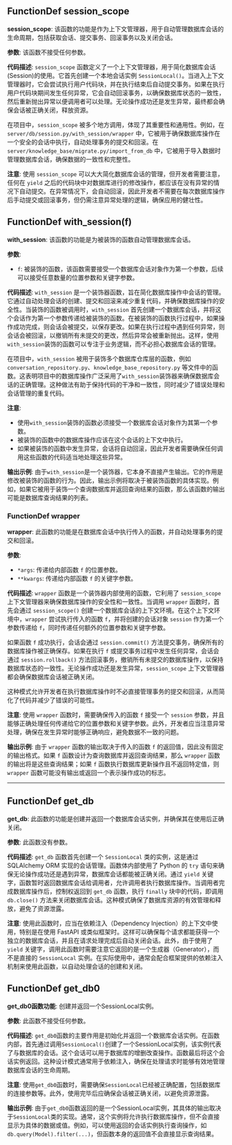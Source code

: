## FunctionDef session_scope
**session_scope**: 该函数的功能是作为上下文管理器，用于自动管理数据库会话的生命周期，包括获取会话、提交事务、回滚事务以及关闭会话。

**参数**: 该函数不接受任何参数。

**代码描述**: `session_scope` 函数定义了一个上下文管理器，用于简化数据库会话(Session)的使用。它首先创建一个本地会话实例 `SessionLocal()`。当进入上下文管理器时，它会尝试执行用户代码块，并在执行结束后自动提交事务。如果在执行用户代码块期间发生任何异常，它会自动回滚事务，以确保数据库状态的一致性，然后重新抛出异常以便调用者可以处理。无论操作成功还是发生异常，最终都会确保会话被正确关闭，释放资源。

在项目中，`session_scope` 被多个地方调用，体现了其重要性和通用性。例如，在 `server/db/session.py/with_session/wrapper` 中，它被用于确保数据库操作在一个安全的会话中执行，自动处理事务的提交和回滚。在 `server/knowledge_base/migrate.py/import_from_db` 中，它被用于导入数据时管理数据库会话，确保数据的一致性和完整性。

**注意**: 使用 `session_scope` 可以大大简化数据库会话的管理，但开发者需要注意，任何在 `yield` 之后的代码块中对数据库进行的修改操作，都应该在没有异常的情况下自动提交。在异常情况下，会自动回滚，因此开发者不需要在每次数据库操作后手动提交或回滚事务，但仍需注意异常处理的逻辑，确保应用的健壮性。
## FunctionDef with_session(f)
**with_session**: 该函数的功能是为被装饰的函数自动管理数据库会话。

**参数**:
- `f`: 被装饰的函数，该函数需要接受一个数据库会话对象作为第一个参数，后续可以接受任意数量的位置参数和关键字参数。

**代码描述**:
`with_session` 是一个装饰器函数，旨在简化数据库操作中会话的管理。它通过自动处理会话的创建、提交和回滚来减少重复代码，并确保数据库操作的安全性。当装饰的函数被调用时，`with_session` 首先创建一个数据库会话，并将这个会话作为第一个参数传递给被装饰的函数。在被装饰的函数执行过程中，如果操作成功完成，则会话会被提交，以保存更改。如果在执行过程中遇到任何异常，则会话会被回滚，以撤销所有未提交的更改，然后异常会被重新抛出。这样，使用`with_session`装饰的函数可以专注于业务逻辑，而不必担心数据库会话的管理。

在项目中，`with_session` 被用于装饰多个数据库仓库层的函数，例如 `conversation_repository.py`、`knowledge_base_repository.py` 等文件中的函数。这表明项目中的数据库操作广泛采用了`with_session`装饰器来确保数据库会话的正确管理。这种做法有助于保持代码的干净和一致性，同时减少了错误处理和会话管理的重复代码。

**注意**:
- 使用`with_session`装饰的函数必须接受一个数据库会话对象作为其第一个参数。
- 被装饰的函数中的数据库操作应该在这个会话的上下文中执行。
- 如果被装饰的函数中发生异常，会话将自动回滚，因此开发者需要确保任何调用这些函数的代码适当地处理这些异常。

**输出示例**:
由于`with_session`是一个装饰器，它本身不直接产生输出。它的作用是修改被装饰的函数的行为。因此，输出示例将取决于被装饰函数的具体实现。例如，如果它被用于装饰一个查询数据库并返回查询结果的函数，那么该函数的输出可能是数据库查询结果的列表。
### FunctionDef wrapper
**wrapper**: 此函数的功能是在数据库会话中执行传入的函数，并自动处理事务的提交和回滚。

**参数**:
- `*args`: 传递给内部函数 `f` 的位置参数。
- `**kwargs`: 传递给内部函数 `f` 的关键字参数。

**代码描述**: `wrapper` 函数是一个装饰器内部使用的函数，它利用了 `session_scope` 上下文管理器来确保数据库操作的安全性和一致性。当调用 `wrapper` 函数时，首先会通过 `session_scope()` 创建一个数据库会话的上下文环境。在这个上下文环境中，`wrapper` 尝试执行传入的函数 `f`，并将创建的会话对象 `session` 作为第一个参数传递给 `f`，同时传递任何额外的位置参数和关键字参数。

如果函数 `f` 成功执行，会话会通过 `session.commit()` 方法提交事务，确保所有的数据库操作被正确保存。如果在执行 `f` 或提交事务过程中发生任何异常，会话会通过 `session.rollback()` 方法回滚事务，撤销所有未提交的数据库操作，以保持数据库状态的一致性。无论操作成功还是发生异常，`session_scope` 上下文管理器都会确保数据库会话被正确关闭。

这种模式允许开发者在执行数据库操作时不必直接管理事务的提交和回滚，从而简化了代码并减少了错误的可能性。

**注意**: 使用 `wrapper` 函数时，需要确保传入的函数 `f` 接受一个 `session` 参数，并且能够正确处理任何传递给它的位置参数和关键字参数。此外，开发者应当注意异常处理，确保在发生异常时能够正确响应，避免数据不一致的问题。

**输出示例**: 由于 `wrapper` 函数的输出取决于传入的函数 `f` 的返回值，因此没有固定的输出格式。如果 `f` 函数设计为查询数据库并返回查询结果，那么 `wrapper` 函数的输出将是这些查询结果；如果 `f` 函数执行数据库更新操作且不返回特定值，则 `wrapper` 函数可能没有输出或返回一个表示操作成功的标志。
***
## FunctionDef get_db
**get_db**: 此函数的功能是创建并返回一个数据库会话实例，并确保其在使用后正确关闭。

**参数**: 此函数没有参数。

**代码描述**: `get_db` 函数首先创建一个 `SessionLocal` 类的实例，这是通过 SQLAlchemy ORM 实现的会话管理。函数体内部使用了 Python 的 `try` 语句来确保无论操作成功还是遇到异常，数据库会话都能被正确关闭。通过 `yield` 关键字，函数暂时返回数据库会话给调用者，允许调用者执行数据库操作。当调用者完成数据库操作后，控制权返回到 `get_db` 函数，执行 `finally` 块中的代码，即调用 `db.close()` 方法来关闭数据库会话。这种模式确保了数据库资源的有效管理和释放，避免了资源泄露。

**注意**: 使用此函数时，应当在依赖注入（Dependency Injection）的上下文中使用，特别是在使用 FastAPI 或类似框架时。这样可以确保每个请求都能获得一个独立的数据库会话，并且在请求处理完成后自动关闭会话。此外，由于使用了 `yield` 关键字，调用此函数时需要注意它返回的是一个生成器（Generator），而不是直接的 `SessionLocal` 实例。在实际使用中，通常会配合框架提供的依赖注入机制来使用此函数，以自动处理会话的创建和关闭。
## FunctionDef get_db0
**get_db0函数功能**: 创建并返回一个SessionLocal实例。

**参数**: 此函数不接受任何参数。

**代码描述**: `get_db0`函数的主要作用是初始化并返回一个数据库会话实例。在函数内部，首先通过调用`SessionLocal()`创建了一个SessionLocal实例，该实例代表了与数据库的会话。这个会话可以用于数据库的增删改查操作。函数最后将这个会话实例返回。这种设计模式通常用于依赖注入，确保在处理请求时能够有效地管理数据库会话的生命周期。

**注意**: 使用`get_db0`函数时，需要确保`SessionLocal`已经被正确配置，包括数据库的连接参数等。此外，使用完毕后应确保会话被正确关闭，以避免资源泄露。

**输出示例**: 由于`get_db0`函数返回的是一个SessionLocal实例，其具体的输出取决于`SessionLocal`类的实现。通常，这个实例将允许执行数据库操作，但不会直接显示为具体的数据或值。例如，可以使用返回的会话实例执行查询操作，如`db.query(Model).filter(...)`，但函数本身的返回值不会直接显示查询结果。
